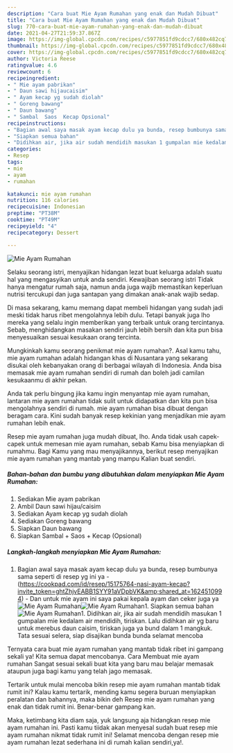 ```yaml
---
description: "Cara buat Mie Ayam Rumahan yang enak dan Mudah Dibuat"
title: "Cara buat Mie Ayam Rumahan yang enak dan Mudah Dibuat"
slug: 770-cara-buat-mie-ayam-rumahan-yang-enak-dan-mudah-dibuat
date: 2021-04-27T21:59:37.867Z
image: https://img-global.cpcdn.com/recipes/c5977851fd9cdcc7/680x482cq70/mie-ayam-rumahan-foto-resep-utama.jpg
thumbnail: https://img-global.cpcdn.com/recipes/c5977851fd9cdcc7/680x482cq70/mie-ayam-rumahan-foto-resep-utama.jpg
cover: https://img-global.cpcdn.com/recipes/c5977851fd9cdcc7/680x482cq70/mie-ayam-rumahan-foto-resep-utama.jpg
author: Victoria Reese
ratingvalue: 4.6
reviewcount: 6
recipeingredient:
- " Mie ayam pabrikan"
- " Daun sawi hijaucaisim"
- " Ayam kecap yg sudah diolah"
- " Goreng bawang"
- " Daun bawang"
- " Sambal  Saos  Kecap Opsional"
recipeinstructions:
- "Bagian awal saya masak ayam kecap dulu ya bunda, resep bumbunya sama seperti di resep yg ini ya (https://cookpad.com/id/resep/15175764-nasi-ayam-kecap?invite_token=ghtZhjvEABB1SYY91aVDpbVK&amp;shared_at=1624510994) Dan untuk mie ayam ini saya pakai kepala ayam dan ceker juga ya"
- "Siapkan semua bahan"
- "Didihkan air, jika air sudah mendidih masukan 1 gumpalan mie kedalam air mendidih, tiriskan. Lalu didihkan air yg baru untuk merebus daun caisim, tiriskan juga ya bund dalam 1 mangkuk. Tata sesuai selera, siap disajikan bunda bunda selamat mencoba"
categories:
- Resep
tags:
- mie
- ayam
- rumahan

katakunci: mie ayam rumahan 
nutrition: 116 calories
recipecuisine: Indonesian
preptime: "PT38M"
cooktime: "PT49M"
recipeyield: "4"
recipecategory: Dessert

---
```



![Mie Ayam Rumahan](https://img-global.cpcdn.com/recipes/c5977851fd9cdcc7/680x482cq70/mie-ayam-rumahan-foto-resep-utama.jpg)

Selaku seorang istri, menyajikan hidangan lezat buat keluarga adalah suatu hal yang mengasyikan untuk anda sendiri. Kewajiban seorang istri Tidak hanya mengatur rumah saja, namun anda juga wajib memastikan keperluan nutrisi tercukupi dan juga santapan yang dimakan anak-anak wajib sedap.

Di masa  sekarang, kamu memang dapat membeli hidangan yang sudah jadi meski tidak harus ribet mengolahnya lebih dulu. Tetapi banyak juga lho mereka yang selalu ingin memberikan yang terbaik untuk orang tercintanya. Sebab, menghidangkan masakan sendiri jauh lebih bersih dan kita pun bisa menyesuaikan sesuai kesukaan orang tercinta. 



Mungkinkah kamu seorang penikmat mie ayam rumahan?. Asal kamu tahu, mie ayam rumahan adalah hidangan khas di Nusantara yang sekarang disukai oleh kebanyakan orang di berbagai wilayah di Indonesia. Anda bisa memasak mie ayam rumahan sendiri di rumah dan boleh jadi camilan kesukaanmu di akhir pekan.

Anda tak perlu bingung jika kamu ingin menyantap mie ayam rumahan, lantaran mie ayam rumahan tidak sulit untuk didapatkan dan kita pun bisa mengolahnya sendiri di rumah. mie ayam rumahan bisa dibuat dengan beragam cara. Kini sudah banyak resep kekinian yang menjadikan mie ayam rumahan lebih enak.

Resep mie ayam rumahan juga mudah dibuat, lho. Anda tidak usah capek-capek untuk memesan mie ayam rumahan, sebab Kamu bisa menyiapkan di rumahmu. Bagi Kamu yang mau menyajikannya, berikut resep menyajikan mie ayam rumahan yang mantab yang mampu Kalian buat sendiri.

<!--inarticleads1-->

##### Bahan-bahan dan bumbu yang dibutuhkan dalam menyiapkan Mie Ayam Rumahan:

1. Sediakan  Mie ayam pabrikan
1. Ambil  Daun sawi hijau/caisim
1. Sediakan  Ayam kecap yg sudah diolah
1. Sediakan  Goreng bawang
1. Siapkan  Daun bawang
1. Siapkan  Sambal + Saos + Kecap (Opsional)




<!--inarticleads2-->

##### Langkah-langkah menyiapkan Mie Ayam Rumahan:

1. Bagian awal saya masak ayam kecap dulu ya bunda, resep bumbunya sama seperti di resep yg ini ya - (https://cookpad.com/id/resep/15175764-nasi-ayam-kecap?invite_token=ghtZhjvEABB1SYY91aVDpbVK&amp;shared_at=1624510994) - Dan untuk mie ayam ini saya pakai kepala ayam dan ceker juga ya
<img src="https://img-global.cpcdn.com/steps/ba625e2511a43eee/160x128cq70/mie-ayam-rumahan-langkah-memasak-1-foto.jpg" alt="Mie Ayam Rumahan"><img src="https://img-global.cpcdn.com/steps/f58319968faf6f48/160x128cq70/mie-ayam-rumahan-langkah-memasak-1-foto.jpg" alt="Mie Ayam Rumahan">1. Siapkan semua bahan
<img src="https://img-global.cpcdn.com/steps/59142aaeb5961879/160x128cq70/mie-ayam-rumahan-langkah-memasak-2-foto.jpg" alt="Mie Ayam Rumahan">1. Didihkan air, jika air sudah mendidih masukan 1 gumpalan mie kedalam air mendidih, tiriskan. Lalu didihkan air yg baru untuk merebus daun caisim, tiriskan juga ya bund dalam 1 mangkuk. Tata sesuai selera, siap disajikan bunda bunda selamat mencoba




Ternyata cara buat mie ayam rumahan yang mantab tidak ribet ini gampang sekali ya! Kita semua dapat mencobanya. Cara Membuat mie ayam rumahan Sangat sesuai sekali buat kita yang baru mau belajar memasak ataupun juga bagi kamu yang telah jago memasak.

Tertarik untuk mulai mencoba bikin resep mie ayam rumahan mantab tidak rumit ini? Kalau kamu tertarik, mending kamu segera buruan menyiapkan peralatan dan bahannya, maka bikin deh Resep mie ayam rumahan yang enak dan tidak rumit ini. Benar-benar gampang kan. 

Maka, ketimbang kita diam saja, yuk langsung aja hidangkan resep mie ayam rumahan ini. Pasti kamu tiidak akan menyesal sudah buat resep mie ayam rumahan nikmat tidak rumit ini! Selamat mencoba dengan resep mie ayam rumahan lezat sederhana ini di rumah kalian sendiri,ya!.

